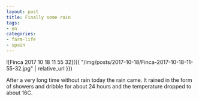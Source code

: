 ```yaml
---
layout: post
title: Finally some rain
tags:
- en
categories:
- farm-life
- spain
---
```

![Finca 2017 10 18 11 55 32]({{ "/img/posts/2017-10-18/Finca-2017-10-18-11-55-32.jpg" | relative_url }})

After a very long time without rain today the rain came. It rained in the form of showers and dribble for about 24 hours and the temperature dropped to about 16C.
